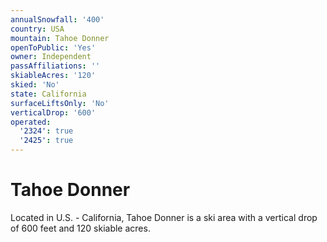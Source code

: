 ```yaml
---
annualSnowfall: '400'
country: USA
mountain: Tahoe Donner
openToPublic: 'Yes'
owner: Independent
passAffiliations: ''
skiableAcres: '120'
skied: 'No'
state: California
surfaceLiftsOnly: 'No'
verticalDrop: '600'
operated:
  '2324': true
  '2425': true
---
```



# Tahoe Donner

Located in U.S. - California, Tahoe Donner is a ski area with a vertical drop of 600 feet and 120 skiable acres.
